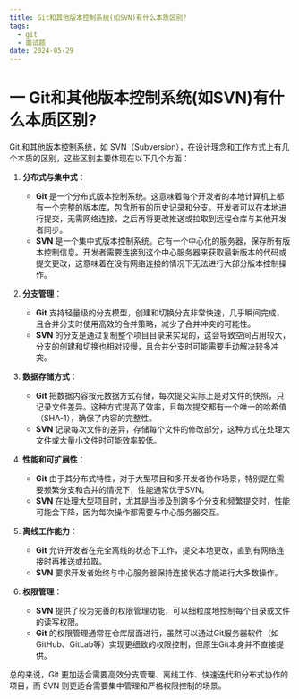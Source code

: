 ```yaml
---
title: Git和其他版本控制系统(如SVN)有什么本质区别?
tags:
  - git
  - 面试题
date: 2024-05-29
---
```

# 一 Git和其他版本控制系统(如SVN)有什么本质区别?

Git 和其他版本控制系统，如 SVN（Subversion），在设计理念和工作方式上有几个本质的区别，这些区别主要体现在以下几个方面：

1. **分布式与集中式**：
    
    - **Git** 是一个分布式版本控制系统。这意味着每个开发者的本地计算机上都有一个完整的版本库，包含所有的历史记录和分支。开发者可以在本地进行提交，无需网络连接，之后再将更改推送或拉取到远程仓库与其他开发者同步。
    - **SVN** 是一个集中式版本控制系统。它有一个中心化的服务器，保存所有版本控制信息。开发者需要连接到这个中心服务器来获取最新版本的代码或提交更改，这意味着在没有网络连接的情况下无法进行大部分版本控制操作。
2. **分支管理**：
    
    - **Git** 支持轻量级的分支模型，创建和切换分支非常快速，几乎瞬间完成，且合并分支时使用高效的合并策略，减少了合并冲突的可能性。
    - **SVN** 的分支是通过复制整个项目目录来实现的，这会导致空间占用较大，分支的创建和切换也相对较慢，且合并分支时可能需要手动解决较多冲突。
3. **数据存储方式**：
    
    - **Git** 把数据内容按元数据方式存储，每次提交实际上是对文件的快照，只记录文件差异。这种方式提高了效率，且每次提交都有一个唯一的哈希值（SHA-1），确保了内容的完整性。
    - **SVN** 记录每次文件的差异，存储每个文件的修改部分，这种方式在处理大文件或大量小文件时可能效率较低。
4. **性能和可扩展性**：
    
    - **Git** 由于其分布式特性，对于大型项目和多开发者协作场景，特别是在需要频繁分支和合并的情况下，性能通常优于SVN。
    - **SVN** 在处理大型项目时，尤其是当涉及到跨多个分支和频繁提交时，性能可能会下降，因为每次操作都需要与中心服务器交互。
5. **离线工作能力**：
    
    - **Git** 允许开发者在完全离线的状态下工作，提交本地更改，直到有网络连接时再推送或拉取。
    - **SVN** 要求开发者始终与中心服务器保持连接状态才能进行大多数操作。
6. **权限管理**：
    
    - **SVN** 提供了较为完善的权限管理功能，可以细粒度地控制每个目录或文件的读写权限。
    - **Git** 的权限管理通常在仓库层面进行，虽然可以通过Git服务器软件（如GitHub、GitLab等）实现更细致的权限控制，但原生Git本身并不直接提供。

总的来说，Git 更加适合需要高效分支管理、离线工作、快速迭代和分布式协作的项目，而 SVN 则更适合需要集中管理和严格权限控制的场景。

